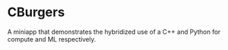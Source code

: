 # CBurgers
A miniapp that demonstrates the hybridized use of a C++ and Python for compute and ML respectively.
